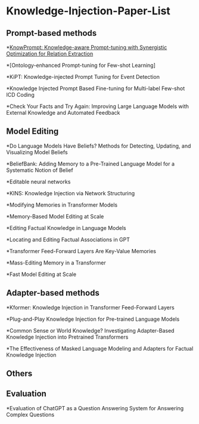 # Knowledge-Injection-Paper-List

## Prompt-based methods

*[KnowPrompt: Knowledge-aware Prompt-tuning with Synergistic Optimization for Relation Extraction](https://dl.acm.org/doi/abs/10.1145/3485447.3511998?casa_token=1q-XyTkqEM4AAAAA:Wt3G5IX-KkFIfDCMD9GGt94wnO0TgqkSQwE-ClbqhynqD07zSkpJJ6ckGWBbaf_iEU6GkqGJl3ZSjg)

*[Ontology-enhanced Prompt-tuning for Few-shot Learning]

*KiPT: Knowledge-injected Prompt Tuning for Event Detection

*Knowledge Injected Prompt Based Fine-tuning for Multi-label Few-shot ICD Coding

*Check Your Facts and Try Again: Improving Large Language Models with External Knowledge and Automated Feedback

## Model Editing

*Do Language Models Have Beliefs? Methods for Detecting, Updating, and Visualizing Model Beliefs

*BeliefBank: Adding Memory to a Pre-Trained Language Model for a Systematic Notion of Belief

*Editable neural networks

*KINS: Knowledge Injection via Network Structuring

*Modifying Memories in Transformer Models

*Memory-Based Model Editing at Scale

*Editing Factual Knowledge in Language Models

*Locating and Editing Factual Associations in GPT

*Transformer Feed-Forward Layers Are Key-Value Memories

*Mass-Editing Memory in a Transformer

*Fast Model Editing at Scale

## Adapter-based methods

*Kformer: Knowledge Injection in Transformer Feed-Forward Layers

*Plug-and-Play Knowledge Injection for Pre-trained Language Models

*Common Sense or World Knowledge? Investigating Adapter-Based Knowledge Injection into Pretrained Transformers

*The Effectiveness of Masked Language Modeling and Adapters for Factual Knowledge Injection

## Others

## Evaluation

*Evaluation of ChatGPT as a Question Answering System for Answering Complex Questions
